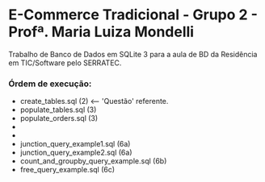 # E-Commerce Tradicional - Grupo 2 - Profª. Maria Luiza Mondelli

Trabalho de Banco de Dados em SQLite 3 para a aula de BD da Residência em TIC/Software pelo SERRATEC.

### Órdem de execução:

- create_tables.sql (2) <-- 'Questão' referente.
- populate_tables.sql (3)
- populate_orders.sql (3)
- 
- 
- junction_query_example1.sql (6a)
- junction_query_example2.sql (6a)
- count_and_groupby_query_example.sql (6b)
- free_query_example.sql (6c)
